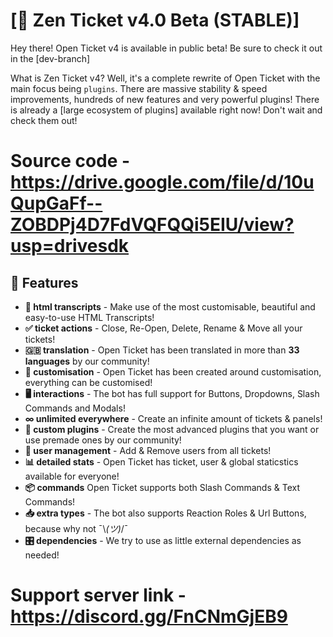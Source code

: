 # [📌 Zen Ticket v4.0 Beta (STABLE)]
Hey there! Open Ticket v4 is available in public beta! Be sure to check it out in the [dev-branch]

What is Zen Ticket v4? Well, it's a complete rewrite of Open Ticket with the main focus being `plugins`.
There are massive stability & speed improvements, hundreds of new features and very powerful plugins!
There is already a [large ecosystem of plugins] available right now! Don't wait and check them out!

# Source code - https://drive.google.com/file/d/10uQupGaFf--ZOBDPj4D7FdVQFQQi5EIU/view?usp=drivesdk

## 📌 Features
- **🎉 html transcripts** - Make use of the most customisable, beautiful and easy-to-use HTML Transcripts!
- **✅ ticket actions** - Close, Re-Open, Delete, Rename & Move all your tickets!
- **🇬🇧 translation** - Open Ticket has been translated in more than **33 languages** by our community!
- **🎨 customisation** - Open Ticket has been created around customisation, everything can be customised!
- **🖥️ interactions** - The bot has full support for Buttons, Dropdowns, Slash Commands and Modals!
- **∞ unlimited everywhere** - Create an infinite amount of tickets & panels!
- **📝 custom plugins** - Create the most advanced plugins that you want or use premade ones by our community! 
- **👥 user management** - Add & Remove users from all tickets!
- **📊 detailed stats** - Open Ticket has ticket, user & global staticstics available for everyone!
- **📦 commands** Open Ticket supports both Slash Commands & Text Commands!
- **📥 extra types** - The bot also supports Reaction Roles & Url Buttons, because why not ¯\\_(ツ)_/¯
- **🎛️ dependencies** - We try to use as little external dependencies as needed!

# Support server link - https://discord.gg/FnCNmGjEB9
